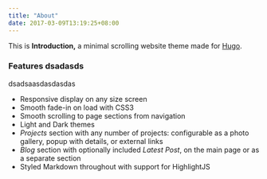 ```yaml
---
title: "About"
date: 2017-03-09T13:19:25+08:00
---
```


This is **Introduction,** a minimal scrolling website theme made for [Hugo](https://gohugo.io).

### Features dsadasds
 dsadsaasdasdasdas
* Responsive display on any size screen
* Smooth fade-in on load with CSS3
* Smooth scrolling to page sections from navigation
* Light and Dark themes
* _Projects_ section with any number of projects: configurable as a photo gallery, popup with details, or external links
* _Blog_ section with optionally included _Latest Post_, on the main page or as a separate section
* Styled Markdown throughout with support for HighlightJS
